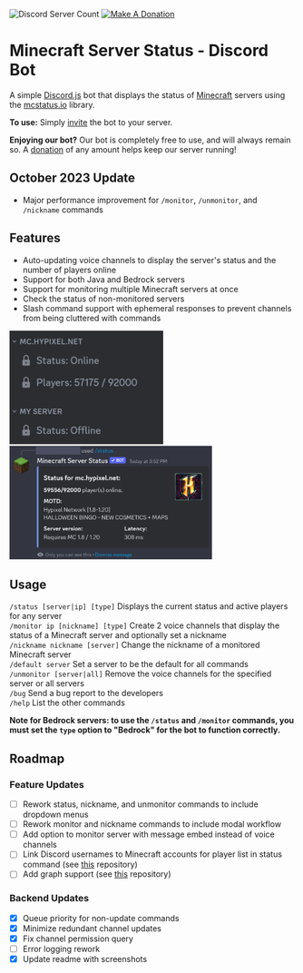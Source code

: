 ![Discord Server Count](https://img.shields.io/endpoint?url=https%3A%2F%2Fmcstatusbot-delegate-production.up.railway.app%2Fcount%2FgetFormatted)
[![Make A Donation](https://img.shields.io/static/v1?label=&message=Donate&color=d9b811&logo=buymeacoffee&logoColor=white)](https://www.buymeacoffee.com/rahulrao)

# Minecraft Server Status - Discord Bot

A simple [Discord.js](https://www.npmjs.com/package/discord.js) bot that displays the status of [Minecraft](https://minecraft.gamepedia.com) servers using the
[mcstatus.io](https://mcstatus.io/) library.

**To use:** Simply [invite](https://discord.com/api/oauth2/authorize?client_id=788083161296273517&permissions=268435472&scope=bot%20applications.commands) the
bot to your server.

**Enjoying our bot?** Our bot is completely free to use, and will always remain so. A [donation](https://www.buymeacoffee.com/rahulrao) of any amount helps keep
our server running!

## October 2023 Update

-   Major performance improvement for `/monitor`, `/unmonitor`, and `/nickname` commands

## Features

-   Auto-updating voice channels to display the server's status and the number of players online
-   Support for both Java and Bedrock servers
-   Support for monitoring multiple Minecraft servers at once
-   Check the status of non-monitored servers
-   Slash command support with ephemeral responses to prevent channels from being cluttered with commands

<img src="./assets/channels.png" height="200" />
<img src="./assets/status.png" height="200" />

## Usage

`/status [server|ip] [type]` Displays the current status and active players for any server \
`/monitor ip [nickname] [type]` Create 2 voice channels that display the status of a Minecraft server and optionally set a nickname \
`/nickname nickname [server]` Change the nickname of a monitored Minecraft server \
`/default server` Set a server to be the default for all commands \
`/unmonitor [server|all]` Remove the voice channels for the specified server or all servers \
`/bug` Send a bug report to the developers \
`/help` List the other commands

**Note for Bedrock servers: to use the `/status` and `/monitor` commands, you must set the `type` option to "Bedrock" for the bot to function correctly.**

## Roadmap

### Feature Updates

-   [ ] Rework status, nickname, and unmonitor commands to include dropdown menus
-   [ ] Rework monitor and nickname commands to include modal workflow
-   [ ] Add option to monitor server with message embed instead of voice channels
-   [ ] Link Discord usernames to Minecraft accounts for player list in status command (see [this](https://github.com/dommilosz/minecraft-auth) repository)
-   [ ] Add graph support (see [this](https://github.com/cappig/MC-status-bot) repository)

### Backend Updates

-   [x] Queue priority for non-update commands
-   [x] Minimize redundant channel updates
-   [x] Fix channel permission query
-   [ ] Error logging rework
-   [x] Update readme with screenshots
